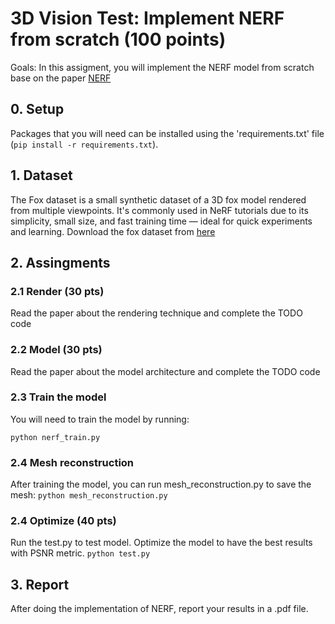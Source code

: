 # 3D Vision Test: Implement NERF from scratch (100 points)
Goals:  In this assigment, you will implement the NERF model from scratch base on the paper [NERF](https://arxiv.org/abs/2003.08934)

## 0. Setup
Packages that you will need can be installed using the 'requirements.txt' file (`pip install -r requirements.txt`).

## 1. Dataset
The Fox dataset is a small synthetic dataset of a 3D fox model rendered from multiple viewpoints. It's commonly used in NeRF tutorials due to its simplicity, small size, and fast training time — ideal for quick experiments and learning. Download the fox dataset from [here](https://drive.google.com/file/d/1hpQn5Fe92a1MCXstZZYVneqKLkIQTL2x/view?usp=sharing)

## 2. Assingments

### 2.1 Render (30 pts)
Read the paper about the rendering technique and complete the TODO code

### 2.2 Model (30 pts)
Read the paper about the model architecture and complete the TODO code

### 2.3 Train the model
You will need to train the model by running:

`python nerf_train.py`

### 2.4 Mesh reconstruction
After training the model, you can run mesh_reconstruction.py to save the mesh:
`python mesh_reconstruction.py`

### 2.4 Optimize (40 pts)
Run the test.py to test model. Optimize the model to have the best results with PSNR metric. 
`python test.py`

## 3. Report
After doing the implementation of NERF, report your results in a .pdf file. 

